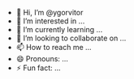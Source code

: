 - 👋 Hi, I’m @ygorvitor
- 👀 I’m interested in ...
- 🌱 I’m currently learning ...
- 💞️ I’m looking to collaborate on ...
- 📫 How to reach me ...
- 😄 Pronouns: ...
- ⚡ Fun fact: ...

<!---
ygorvitor/ygorvitor is a ✨ special ✨ repository because its `README.md` (this file) appears on your GitHub profile.
You can click the Preview link to take a look at your changes.
--->
